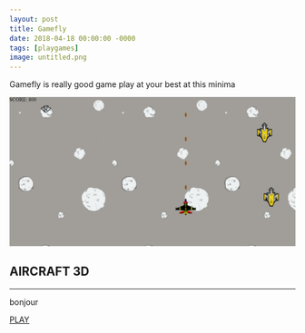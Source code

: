 ```yaml
---
layout: post
title: Gamefly
date: 2018-04-18 00:00:00 -0000
tags: [playgames]
image: untitled.png
---
```

Gamefly is really good game play at your best at this minima

<img class="img-fluid" src="assets/img/untitled.png" alt="">

<div style="text-align: center;">

</div>
<div class="portfolio-modal mfp-hide" id="portfolio-modal-2">
      <div class="portfolio-modal-dialog bg-white">
      <div class="container text-center">
          <div class="row">
            <div class="col-lg-8 mx-auto">
              <h2 class="text-secondary text-uppercase mb-0">AIRCRAFT 3D</h2>
              <hr class="star-dark mb-5">
             <p class="mb-5">bonjour</p>
              <a href="/gamefly/index.html" class="btn btn-primary btn-lg active" role="button" aria-pressed="true">PLAY</a>
            </div>
          </div>
        </div>
      </div>
    </div>


